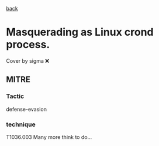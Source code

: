 [back](../index.md)
# Masquerading as Linux crond process.
Cover by sigma :x: 
## MITRE
### Tactic
defense-evasion
### technique
T1036.003
Many more think to do...